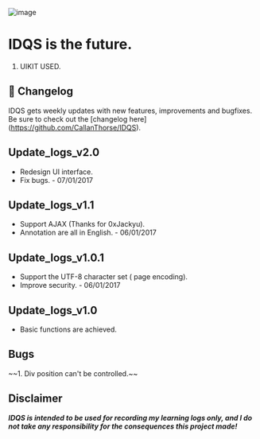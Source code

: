 ![image](https://raw.githubusercontent.com/CallanThorse/IDQS/master/screenshot.png)

# IDQS is the future.
1. UIKIT USED.

## :scroll: Changelog
IDQS gets weekly updates with new features, improvements and bugfixes.
Be sure to check out the [changelog here] (https://github.com/CallanThorse/IDQS).

## Update\_logs\_v2.0
* Redesign UI interface.
* Fix bugs. - 07/01/2017

## Update\_logs\_v1.1
*  Support AJAX (Thanks for 0xJackyu).
* Annotation are all in English. - 06/01/2017

## Update\_logs\_v1.0.1
* Support the UTF-8 character set ( page encoding).
*  Improve security. - 06/01/2017

## Update\_logs\_v1.0
*  Basic functions are achieved.

## Bugs
\~\~1. Div position can't be controlled.\~\~

## Disclaimer
***IDQS is intended to be used for recording my learning logs only, and I do not take any responsibility for the consequences this project made!***

